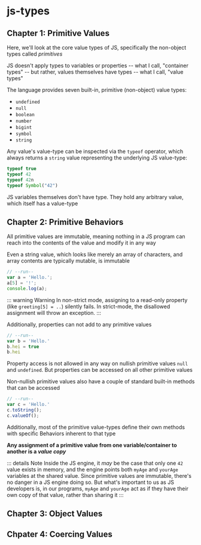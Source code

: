 # js-types

## Chapter 1: Primitive Values

Here, we'll look at the core value types of JS, specifically the non-object types called *primitives*

JS doesn't apply types to variables or properties -- what I call, "container types" -- but rather, values themselves have types -- what I call, "value types"

The language provides seven built-in, primitive (non-object) value types:
+ `undefined`
+ `null`
+ `boolean`
+ `number`
+ `bigint`
+ `symbol`
+ `string`

Any value's value-type can be inspected via the `typeof` operator, which always returns a `string` value representing the underlying JS value-type:

```js
typeof true
typeof 42
typeof 42n
typeof Symbol("42")
```

JS variables themselves don't have type. They hold any arbitrary value, which itself has a value-type

## Chapter 2: Primitive Behaviors

All primitive values are immutable, meaning nothing in a JS program can reach into the contents of the value and modify it in any way

Even a string value, which looks like merely an array of characters, and array contents are typically mutable, is immutable

```js
// --run--
var a = 'Hello.';
a[5] = '!';
console.log(a);
```
::: warning Warning
In non-strict mode, assigning to a read-only property (like `greeting[5] = ..`) silently fails. In strict-mode, the disallowed assignment will throw an exception.
:::

Additionally, properties can not add to any primitive values

```js
// --run--
var b = 'Hello.'
b.hei = true
b.hei
```
Property access is not allowed in any way on nullish primitive values `null` and `undefined`. But properties can be accessed on all other primitive values

Non-nullish primitive values also have a couple of standard built-in methods that can be accessed

```js
// --run--
var c = 'Hello.'
c.toString();
c.valueOf();
```
Additionally, most of the primitive value-types define their own methods with specific Behaviors inherent to that type

**Any assignment of a primitive value from one variable/container to another is a *value copy***

::: details Note
Inside the JS engine, it _may_ be the case that only one `42` value exists in memory, and the engine points both `myAge` and `yourAge` variables at the shared value. Since primitive values are immutable, there's no danger in a JS engine doing so. But what's important to us as JS developers is, in our programs, `myAge` and `yourAge` act as if they have their own copy of that value, rather than sharing it
:::

## Chapter 3: Object Values


## Chpater 4: Coercing Values